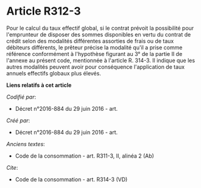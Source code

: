 # Article R312-3

Pour le calcul du taux effectif global, si le contrat prévoit la possibilité pour l'emprunteur de disposer des sommes
disponibles en vertu du contrat de crédit selon des modalités différentes assorties de frais ou de taux débiteurs différents,
le prêteur précise la modalité qu'il a prise comme référence conformément à l'hypothèse figurant au 3° de la partie II de
l'annexe au présent code, mentionnée à l'article R. 314-3. Il indique que les autres modalités peuvent avoir pour conséquence
l'application de taux annuels effectifs globaux plus élevés.

**Liens relatifs à cet article**

_Codifié par_:

  - Décret n°2016-884 du 29 juin 2016 - art.

_Créé par_:

  - Décret n°2016-884 du 29 juin 2016 - art.

_Anciens textes_:

  - Code de la consommation - art. R311-3, II, alinéa 2 (Ab)

_Cite_:

  - Code de la consommation - art. R314-3 (VD)
